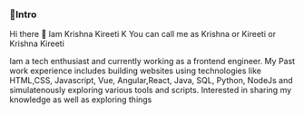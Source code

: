 ### 🔶Intro

Hi there 👋
Iam Krishna Kireeti K You can call me as Krishna or Kireeti or Krishna Kireeti

Iam a tech enthusiast and currently working as a frontend engineer. My 
Past work experience includes building websites using technologies like HTML,CSS, Javascript, Vue, Angular,React, Java, SQL, Python, 
NodeJs and simulatenously exploring various tools and scripts. Interested in sharing my knowledge as well as exploring things




